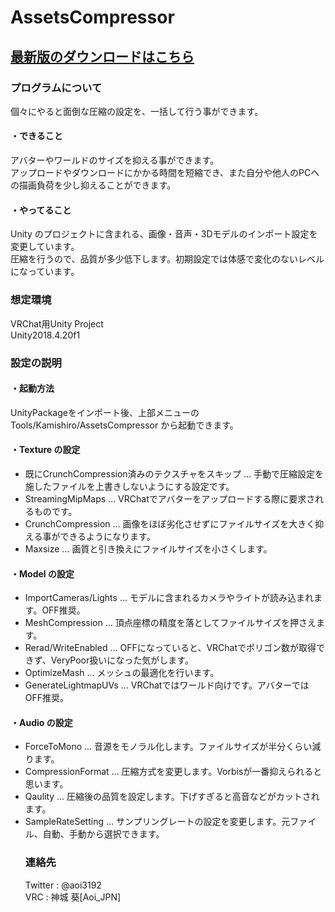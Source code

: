 # AssetsCompressor
<H2><a href="https://github.com/AoiKamishiro/UnityCustomEditor_AssetsCompressor/releases">最新版のダウンロードはこちら</a></H2>
<H3>プログラムについて</H3>
<a>個々にやると面倒な圧縮の設定を、一括して行う事ができます。</a>
<H4>・できること</H4>
<a>アバターやワールドのサイズを抑える事ができます。</a>
<br/>
<a>アップロードやダウンロードにかかる時間を短縮でき、また自分や他人のPCへの描画負荷を少し抑えることができます。</a>
<H4>・やってること</H4>
<a>Unity のプロジェクトに含まれる、画像・音声・3Dモデルのインポート設定を変更しています。</a>
</br>
<a>圧縮を行うので、品質が多少低下します。初期設定では体感で変化のないレベルになっています。</a>
<H3>想定環境</H3>
<a>VRChat用Unity Project</a>
<br/>
<a>Unity2018.4.20f1</a>
<H3>設定の説明</H3>
<H4>・起動方法</H4>
<a>UnityPackageをインポート後、上部メニューの Tools/Kamishiro/AssetsCompressor から起動できます。</a>
<H4>・Texture の設定</H4>
<ul>
<li>既にCrunchCompression済みのテクスチャをスキップ … 手動で圧縮設定を施したファイルを上書きしないようにする設定です。</li>
<li>StreamingMipMaps … VRChatでアバターをアップロードする際に要求されるものです。</li>
<li>CrunchCompression … 画像をほぼ劣化させずにファイルサイズを大きく抑える事ができるようになります。</li>
<li>Maxsize … 画質と引き換えにファイルサイズを小さくします。
</ul>
<h4>・Model の設定</h4>
<ul>
<li>ImportCameras/Lights … モデルに含まれるカメラやライトが読み込まれます。OFF推奨。</li>
<li>MeshCompression … 頂点座標の精度を落としてファイルサイズを押さえます。</li>
<li>Rerad/WriteEnabled … OFFになっていると、VRChatでポリゴン数が取得できず、VeryPoor扱いになった気がします。</li>
<li>OptimizeMash … メッシュの最適化を行います。</li>
<li>GenerateLightmapUVs … VRChatではワールド向けです。アバターではOFF推奨。</li>
</ul>
<h4>・Audio の設定</h4>
<ul>
<li>ForceToMono … 音源をモノラル化します。ファイルサイズが半分くらい減ります。</li>
<li>CompressionFormat … 圧縮方式を変更します。Vorbisが一番抑えられると思います。</li>
<li>Qaulity … 圧縮後の品質を設定します。下げすぎると高音などがカットされます。</li>
<li>SampleRateSetting … サンプリングレートの設定を変更します。元ファイル、自動、手動から選択できます。</li>
<H3>連絡先</H3>
<a>Twitter : @aoi3192</a>
<br/>
<a>VRC : 神城 葵[Aoi_JPN]</a>
